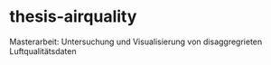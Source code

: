 # thesis-airquality
 Masterarbeit: Untersuchung und Visualisierung von disaggregrieten Luftqualitätsdaten
